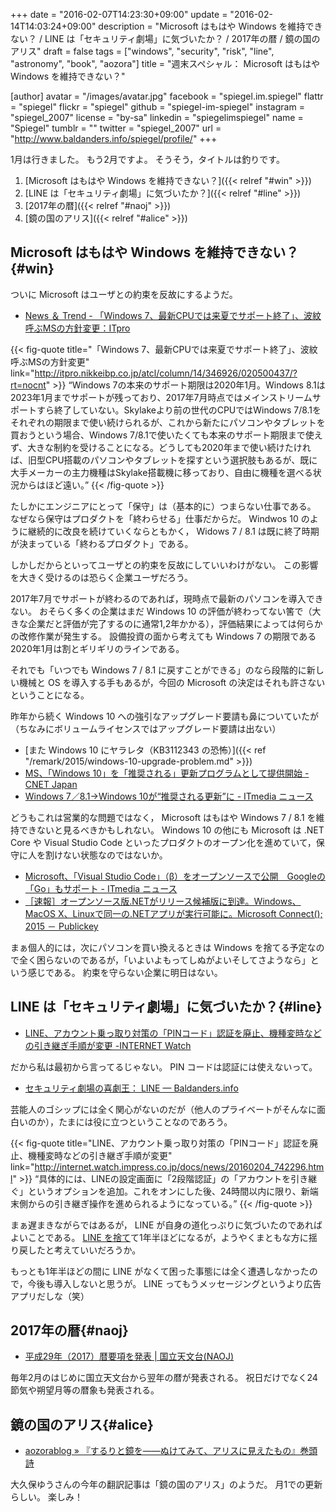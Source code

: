 +++
date = "2016-02-07T14:23:30+09:00"
update = "2016-02-14T14:03:24+09:00"
description = "Microsoft はもはや Windows を維持できない？ / LINE は「セキュリティ劇場」に気づいたか？ / 2017年の暦 / 鏡の国のアリス"
draft = false
tags = ["windows", "security", "risk", "line", "astronomy", "book", "aozora"]
title = "週末スペシャル： Microsoft はもはや Windows を維持できない？"

[author]
  avatar = "/images/avatar.jpg"
  facebook = "spiegel.im.spiegel"
  flattr = "spiegel"
  flickr = "spiegel"
  github = "spiegel-im-spiegel"
  instagram = "spiegel_2007"
  license = "by-sa"
  linkedin = "spiegelimspiegel"
  name = "Spiegel"
  tumblr = ""
  twitter = "spiegel_2007"
  url = "http://www.baldanders.info/spiegel/profile/"
+++

1月は行きました。
もう2月ですよ。
そうそう，タイトルは釣りです。

1. [Microsoft はもはや Windows を維持できない？]({{< relref "#win" >}})
1. [LINE は「セキュリティ劇場」に気づいたか？]({{< relref "#line" >}})
1. [2017年の暦]({{< relref "#naoj" >}})
1. [鏡の国のアリス]({{< relref "#alice" >}})

## Microsoft はもはや Windows を維持できない？{#win}

ついに Microsoft はユーザとの約束を反故にするようだ。

- [News ＆ Trend - 「Windows 7、最新CPUでは来夏でサポート終了」、波紋呼ぶMSの方針変更：ITpro](http://itpro.nikkeibp.co.jp/atcl/column/14/346926/020500437/?rt=nocnt)

{{< fig-quote title="「Windows 7、最新CPUでは来夏でサポート終了」、波紋呼ぶMSの方針変更" link="http://itpro.nikkeibp.co.jp/atcl/column/14/346926/020500437/?rt=nocnt" >}}
<q>Windows 7の本来のサポート期限は2020年1月。Windows 8.1は2023年1月までサポートが残っており、2017年7月時点ではメインストリームサポートすら終了していない。Skylakeより前の世代のCPUではWindows 7/8.1をそれぞれの期限まで使い続けられるが、これから新たにパソコンやタブレットを買おうという場合、Windows 7/8.1で使いたくても本来のサポート期限まで使えず、大きな制約を受けることになる。どうしても2020年まで使い続けたければ、旧型CPU搭載のパソコンやタブレットを探すという選択肢もあるが、既に大手メーカーの主力機種はSkylake搭載機に移っており、自由に機種を選べる状況からはほど遠い。</q>
{{< /fig-quote >}}

たしかにエンジニアにとって「保守」は（基本的に）つまらない仕事である。
なぜなら保守はプロダクトを「終わらせる」仕事だからだ。
Windwos 10 のように継続的に改良を続けていくならともかく， Widows 7 / 8.1 は既に終了時期が決まっている「終わるプロダクト」である。

しかしだからといってユーザとの約束を反故にしていいわけがない。
この影響を大きく受けるのは恐らく企業ユーザだろう。

2017年7月でサポートが終わるのであれば，現時点で最新のパソコンを導入できない。
おそらく多くの企業はまだ Windows 10 の評価が終わってない筈で（大きな企業だと評価が完了するのに通常1,2年かかる），評価結果によっては何らかの改修作業が発生する。
設備投資の面から考えても Windows 7 の期限である2020年1月は割とギリギリのラインである。

それでも「いつでも Windows 7 / 8.1 に戻すことができる」のなら段階的に新しい機械と OS を導入する手もあるが，今回の Microsoft の決定はそれも許さないということになる。

昨年から続く Windows 10 への強引なアップグレード要請も鼻についていたが（ちなみにボリュームライセンスではアップグレード要請は出ない）

- [また Windows 10 にヤラレタ（KB3112343 の恐怖）]({{< ref "/remark/2015/windows-10-upgrade-problem.md" >}})
- [MS、「Windows 10」を「推奨される」更新プログラムとして提供開始 - CNET Japan](http://japan.cnet.com/news/service/35077208/)
- [Windows 7／8.1→Windows 10が“推奨される更新”に - ITmedia ニュース](http://www.itmedia.co.jp/news/articles/1602/02/news081.html)

どうもこれは営業的な問題ではなく， Microsoft はもはや Windows 7 / 8.1 を維持できないと見るべきかもしれない。
Windows 10 の他にも Microsoft は .NET Core や Visual Studio Code といったプロダクトのオープン化を進めていて，保守に人を割けない状態なのではないか。

- [Microsoft、「Visual Studio Code」（β）をオープンソースで公開　Googleの「Go」もサポート - ITmedia ニュース](http://www.itmedia.co.jp/news/articles/1511/19/news058.html)
- [［速報］オープンソース版.NETがリリース候補版に到達。Windows、MacOS X、Linuxで同一の.NETアプリが実行可能に。Microsoft Connect(); 2015 － Publickey](http://www.publickey1.jp/blog/15/netwindowsmacos_xlinux.html)

まぁ個人的には，次にパソコンを買い換えるときは Windows を捨てる予定なので全く困らないのであるが，「いよいよもってしぬがよいそしてさようなら」という感じである。
約束を守らない企業に明日はない。

## LINE は「セキュリティ劇場」に気づいたか？{#line}

- [LINE、アカウント乗っ取り対策の「PINコード」認証を廃止、機種変時などの引き継ぎ手順が変更 -INTERNET Watch](http://internet.watch.impress.co.jp/docs/news/20160204_742296.html)

だから私は最初から言ってるじゃない。
PIN コードは認証には使えないって。

- [セキュリティ劇場の喜劇王： LINE — Baldanders.info](http://www.baldanders.info/spiegel/log2/000718.shtml)

芸能人のゴシップには全く関心がないのだが（他人のプライベートがそんなに面白いのか），たまには役に立つということなのであろう。

{{< fig-quote title="LINE、アカウント乗っ取り対策の「PINコード」認証を廃止、機種変時などの引き継ぎ手順が変更" link="http://internet.watch.impress.co.jp/docs/news/20160204_742296.html" >}}
<q>具体的には、LINEの設定画面に「2段階認証」の「アカウントを引き継ぐ」というオプションを追加。これをオンにした後、24時間以内に限り、新端末側からの引き継ぎ操作を進められるようになっている。</q>
{{< /fig-quote >}}

まぁ遅まきながらではあるが， LINE が自身の道化っぷりに気づいたのであればよいことである。
[LINE を捨て](http://www.baldanders.info/spiegel/log2/000718.shtml)て1年半ほどになるが，ようやくまともな方に揺り戻したと考えていいだろうか。

もっとも1年半ほどの間に LINE がなくて困った事態には全く遭遇しなかったので，今後も導入しないと思うが。
LINE ってもうメッセージングというより広告アプリだしな（笑）

## 2017年の暦{#naoj}

- [平成29年（2017）暦要項を発表 | 国立天文台(NAOJ)](http://www.nao.ac.jp/news/topics/2016/20160201-rekiyoko.html)

毎年2月のはじめに国立天文台から翌年の暦が発表される。
祝日だけでなく24節気や朔望月等の暦象も発表される。

## 鏡の国のアリス{#alice}

- [aozorablog » 『するりと鏡を――ぬけてみて、アリスに見えたもの』巻頭詩](http://www.aozora.gr.jp/aozorablog/?p=3614)

大久保ゆうさんの今年の翻訳記事は「鏡の国のアリス」のようだ。
月1での更新らしい。
楽しみ！
